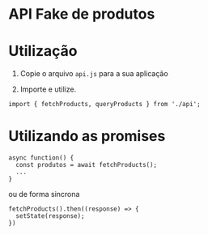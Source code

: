 # API Fake de produtos

# Utilização

1. Copie o arquivo `api.js` para a sua aplicação

2. Importe e utilize.

```
import { fetchProducts, queryProducts } from './api';
```

# Utilizando as promises

```
async function() {
  const produtos = await fetchProducts();
  ...
}
```

ou de forma sincrona

```
fetchProducts().then((response) => {
  setState(response);
})
```
